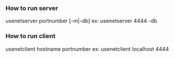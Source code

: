 ### How to run server

usenetserver portnumber [-m|-db]
ex: usenetserver 4444 -db 

### How to run client 

usenetclient hostname portnumber
ex: usenetclient localhost 4444